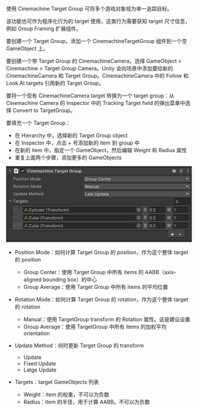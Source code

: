 使用 Cinemachine Target Group 可将多个游戏对象视为单一追踪目标。

该功能也可作为程序化行为的 target 使用，这类行为需要获知 target 尺寸信息，例如 Group Framing 扩展组件。

要创建一个 Target Group，添加一个 CinemachineTargetGroup 组件到一个空 GameObject 上。

要创建一个带 Target Group 的 CinemachineCamera，选择 GameObject > Cinemachine > Target Group Camera。Unity 会向场景中添加要给新的 CinemachineCamera 和 Target Group。CinemachineCamera 中的 Follow 和 Look At targets 引用新的 Target Group。

要将一个现有 CinemachineCamera target 转换为一个 target group：从 Cinemachine Camera 的 Inspector 中的 Tracking Target field 的弹出菜单中选择 Convert to TargetGroup。

要填充一个 Target Group：

- 在 Hierarchy 中，选择新的 Target Group object
- 在 Inspector 中，点击 + 号添加新的 item 到 group 中
- 在新的 item 中，指定一个 GameObject，然后编辑 Weight 和 Radius 属性
- 重复上面两个步骤，添加更多的 GameObjects

![CinemachineTargetGroup](../Images/CinemachineTargetGroup.png)

- Position Mode：如何计算 Target Group 的 position，作为这个整体 target 的 position

  - Group Center：使用 Target Group 中所有 items 的 AABB（axis-aligned bounding box）的中心
  - Group Average：使用 Target Group 中所有 items 的平均位置

- Rotation Mode：如何计算 Target Group 的 rotation，作为这个整体 target 的 rotation

  - Manual：使用 TargetGroup transform 的 Rotation 属性。这是建议设置
  - Group Average：使用 TargetGroup 中所有 items 的加权平均 orientation

- Update Method：何时更新 Target Group 的 transform

  - Update
  - Fixed Update
  - Latge Update

- Targets：target GameObjects 列表

  - Weight：item 的权重，不可以为负数
  - Radius：item 的半径，用于计算 AABB。不可以为负数

